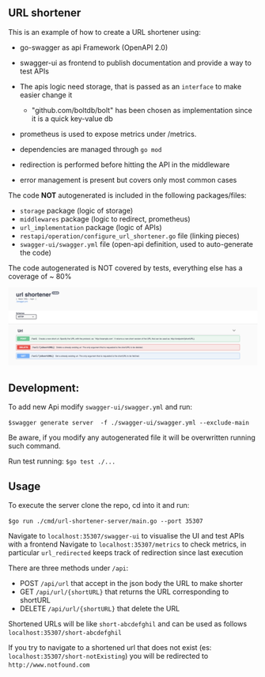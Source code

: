
URL shortener
-
This is an example of how to create a URL shortener using:

 - go-swagger as api Framework (OpenAPI 2.0)
 - swagger-ui as frontend to publish documentation and provide a way to test APIs
 - The apis logic need storage, that is passed as an `interface` to make easier change it

    - "github.com/boltdb/bolt" has been chosen as implementation since it is a quick key-value db
 - prometheus is used to expose metrics under /metrics.
 - dependencies are managed through `go mod`
 - redirection is performed before hitting the API in the middleware
 - error management is present but covers only most common cases
 
The code **NOT** autogenerated is included in the following packages/files:
   
   - `storage` package (logic of storage)
   - `middlewares` package (logic to redirect, prometheus)
   - `url_implementation` package (logic of APIs)
   - `restapi/operation/configure_url_shortener.go` file (linking pieces)
   - `swagger-ui/swagger.yml` file (open-api definition, used to auto-generate the code)

The code autogenerated is NOT covered by tests, everything else has a coverage of ~ 80%

![image](./UI.png)


Development:
-

To add new Api modify `swagger-ui/swagger.yml` and run:
 
 `$swagger generate server  -f ./swagger-ui/swagger.yml --exclude-main`

Be aware, if you modify any autogenerated file it will be overwritten running such command.

Run test running:
  `$go test ./...`

Usage
-

To execute the server clone the repo, cd into it and run:

`$go run ./cmd/url-shortener-server/main.go --port 35307`

Navigate to `localhost:35307/swagger-ui` to visualise the UI and test APIs with a frontend
Navigate to `localhost:35307/metrics` to check metrics, in particular `url_redirected` keeps track of redirection since last execution

There are three methods under `/api`:
 - POST `/api/url` that accept in the json body the URL to make shorter
 - GET `/api/url/{shortURL}` that returns the URL corresponding to shortURL
 - DELETE `/api/url/{shortURL}` that delete the URL

Shortened URLs will be like `short-abcdefghil` and can be used as follows `localhost:35307/short-abcdefghil`

If you try to navigate to a shortened url that does not exist (es: `localhost:35307/short-notExisting`) you will be redirected to `http://www.notfound.com`
